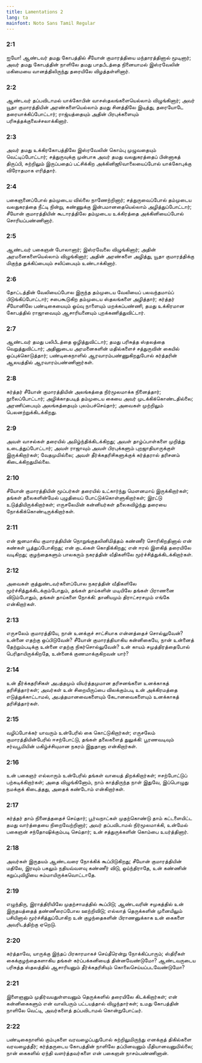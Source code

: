 ```yaml
---
title: Lamentations 2
lang: ta
mainfont: Noto Sans Tamil Regular
---
```


###  2:1

ஐயோ! ஆண்டவர் தமது கோபத்தில் சீயோன் குமாரத்தியை மந்தாரத்தினால் மூடினார்; அவர் தமது கோபத்தின் நாளிலே தமது பாதபீடத்தை நினையாமல் இஸ்ரவேலின் மகிமையை வானத்திலிருந்து தரையிலே விழத்தள்ளினார்.

###  2:2

ஆண்டவர் தப்பவிடாமல் யாக்கோபின் வாசஸ்தலங்களையெல்லாம் விழுங்கினார்; அவர் யூதா குமாரத்தியின் அரண்களையெல்லாம் தமது சினத்திலே இடித்து, தரையோடே தரையாக்கிப்போட்டார்; ராஜ்யத்தையும் அதின் பிரபுக்களையும் பரிசுத்தக்குலைச்சலாக்கினார்.

###  2:3

அவர் தமது உக்கிரகோபத்திலே இஸ்ரவேலின் கொம்பு முழுவதையும் வெட்டிப்போட்டார்; சத்துருவுக்கு முன்பாக அவர் தமது வலதுகரத்தைப் பின்னாகத் திருப்பி, சுற்றிலும் இருப்பதைப் பட்சிக்கிற அக்கினிஜூவாலையைப்போல் யாக்கோபுக்கு விரோதமாக எரித்தார்.

###  2:4

பகைஞனைப்போல் தம்முடைய வில்லை நாணேற்றினார்; சத்துருவைப்போல் தம்முடைய வலதுகரத்தை நீட்டி நின்று, கண்ணுக்கு இன்பமானதையெல்லாம் அழித்துப்போட்டார்; சீயோன் குமாரத்தியின் கூடாரத்திலே தம்முடைய உக்கிரத்தை அக்கினியைப்போல் சொரியப்பண்ணினார்.

###  2:5

ஆண்டவர் பகைஞன் போலானார்; இஸ்ரவேலை விழுங்கினார்; அதின் அரமனைகளையெல்லாம் விழுங்கினார்; அதின் அரண்களை அழித்து, யூதா குமாரத்திக்கு மிகுந்த துக்கிப்பையும் சலிப்பையும் உண்டாக்கினார்.

###  2:6

தோட்டத்தின் வேலியைப்போல இருந்த தம்முடைய வேலியைப் பலவந்தமாய்ப் பிடுங்கிப்போட்டார்; சபைகூடுகிற தம்முடைய ஸ்தலங்களை அழித்தார்; கர்த்தர் சீயோனிலே பண்டிகையையும் ஓய்வு நாளையும் மறக்கப்பண்ணி, தமது உக்கிரமான கோபத்தில் ராஜாவையும் ஆசாரியனையும் புறக்கணித்துவிட்டார்.

###  2:7

ஆண்டவர் தமது பலிபீடத்தை ஒழித்துவிட்டார்; தமது பரிசுத்த ஸ்தலத்தை வெறுத்துவிட்டார்; அதினுடைய அரமனைகளின் மதில்களைச் சத்துருவின் கையில் ஒப்புக்கொடுத்தார்; பண்டிகைநாளில் ஆரவாரம்பண்ணுகிறதுபோல் கர்த்தரின் ஆலயத்தில் ஆரவாரம்பண்ணினார்கள்.

###  2:8

கர்த்தர் சீயோன் குமாரத்தியின் அலங்கத்தை நிர்மூலமாக்க நினைத்தார்; நூலைப்போட்டார்; அழிக்காதபடித் தம்முடைய கையை அவர் முடக்கிக்கொண்டதில்லை; அரணிப்பையும் அலங்கத்தையும் புலம்பச்செய்தார்; அவைகள் முற்றிலும் பெலனற்றுக்கிடக்கிறது.

###  2:9

அவள் வாசல்கள் தரையில் அமிழ்ந்திக்கிடக்கிறது; அவள் தாழ்ப்பாள்களை முறித்து உடைத்துப்போட்டார்; அவள் ராஜாவும் அவள் பிரபுக்களும் புறஜாதியாருக்குள் இருக்கிறார்கள்; வேதமுமில்லை; அவள் தீர்க்கதரிசிகளுக்குக் கர்த்தரால் தரிசனம் கிடைக்கிறதுமில்லை.

###  2:10

சீயோன் குமாரத்தியின் மூப்பர்கள் தரையில் உட்கார்ந்து மெளனமாய் இருக்கிறார்கள்; தங்கள் தலைகளின்மேல் புழுதியைப் போட்டுக்கொள்ளுகிறார்கள்; இரட்டு உடுத்தியிருக்கிறார்கள்; எருசலேமின் கன்னியர்கள் தலைகவிழ்ந்து தரையை நோக்கிக்கொண்டிருக்கிறார்கள்.

###  2:11

என் ஜனமாகிய குமாரத்தியின் நொறுங்குதலினிமித்தம் கண்ணீர் சொரிகிறதினால் என் கண்கள் பூத்துப்போகிறது; என் குடல்கள் கொதிக்கிறது; என் ஈரல் இளகித் தரையிலே வடிகிறது; குழந்தைகளும் பாலகரும் நகரத்தின் வீதிகளிலே மூர்ச்சித்துக்கிடக்கிறார்கள்.

###  2:12

அவைகள் குத்துண்டவர்களைப்போல நகரத்தின் வீதிகளிலே மூர்ச்சித்துக்கிடக்கும்போதும், தங்கள் தாய்களின் மடியிலே தங்கள் பிராணனை விடும்போதும், தங்கள் தாய்களை நோக்கி: தானியமும் திராட்சரசமும் எங்கே என்கிறார்கள்.

###  2:13

எருசலேம் குமாரத்தியே, நான் உனக்குச் சாட்சியாக என்னத்தைச் சொல்லுவேன்? உன்னை எதற்கு ஒப்பிடுவேன்? சீயோன் குமாரத்தியாகிய கன்னிகையே, நான் உன்னைத் தேற்றும்படிக்கு உன்னை எதற்கு நிகர்சொல்லுவேன்? உன் காயம் சமுத்திரத்தைபோல் பெரிதாயிருக்கிறதே, உன்னைக் குணமாக்குகிறவன் யார்?

###  2:14

உன் தீர்க்கதரிசிகள் அபத்தமும் வியர்த்தமுமான தரிசனங்களை உனக்காகத் தரிசித்தார்கள்; அவர்கள் உன் சிறையிருப்பை விலக்கும்படி உன் அக்கிரமத்தை எடுத்துக்காட்டாமல், அபத்தமானவைகளையும் கேடானவைகளையும் உனக்காகத் தரிசித்தார்கள்.

###  2:15

வழிப்போக்கர் யாவரும் உன்பேரில் கை கொட்டுகிறார்கள்; எருசலேம் குமாரத்தியின்பேரில் ஈசற்போட்டு, தங்கள் தலைகளைத் துலுக்கி: பூரணவடிவும் சர்வபூமியின் மகிழ்ச்சியுமான நகரம் இதுதானா என்கிறார்கள்.

###  2:16

உன் பகைஞர் எல்லாரும் உன்பேரில் தங்கள் வாயைத் திறக்கிறார்கள்; ஈசற்போட்டுப் பற்கடிக்கிறார்கள்; அதை விழுங்கினோம், நாம் காத்திருந்த நாள் இதுவே, இப்பொழுது நமக்குக் கிடைத்தது, அதைக் கண்டோம் என்கிறார்கள்.

###  2:17

கர்த்தர் தாம் நினைத்ததைச் செய்தார்; பூர்வநாட்கள் முதற்கொண்டு தாம் கட்டளையிட்ட தமது வார்த்தையை நிறைவேற்றினார்; அவர் தப்பவிடாமல் நிர்மூலமாக்கி, உன்மேல் பகைஞன் சந்தோஷிக்கும்படி செய்தார்; உன் சத்துருக்களின் கொம்பை உயர்த்தினார்.

###  2:18

அவர்கள் இருதயம் ஆண்டவரை நோக்கிக் கூப்பிடுகிறது; சீயோன் குமாரத்தியின் மதிலே, இரவும் பகலும் நதியவ்வளவு கண்ணீர் விடு, ஓய்ந்திராதே, உன் கண்ணின் கறுப்புவிழியை சும்மாயிருக்கவொட்டாதே.

###  2:19

எழுந்திரு, இராத்திரியிலே முதற்சாமத்தில் கூப்பிடு; ஆண்டவரின் சமுகத்தில் உன் இருதயத்தைத் தண்ணீரைப்போல ஊற்றிவிடு; எல்லாத் தெருக்களின் முனையிலும் பசியினால் மூர்ச்சித்துப்போகிற உன் குழந்தைகளின் பிராணனுக்காக உன் கைகளை அவரிடத்திற்கு ஏறெடு.

###  2:20

கர்த்தாவே, யாருக்கு இந்தப் பிரகாரமாகச் செய்தீரென்று நோக்கிப்பாரும்; ஸ்திரீகள் கைக்குழந்தைகளாகிய தங்கள் கர்ப்பக்கனியைத் தின்னவேண்டுமோ? ஆண்டவருடைய பரிசுத்த ஸ்தலத்தில் ஆசாரியனும் தீர்க்கதரிசியும் கொலைசெய்யப்படவேண்டுமோ?

###  2:21

இளைஞனும் முதிர்வயதுள்ளவனும் தெருக்களில் தரையிலே கிடக்கிறார்கள்; என் கன்னிகைகளும் என் வாலிபரும் பட்டயத்தால் விழுந்தார்கள்; உமது கோபத்தின் நாளிலே வெட்டி, அவர்களைத் தப்பவிடாமல் கொன்றுபோட்டீர்.

###  2:22

பண்டிகைநாளில் கும்புகளை வரவழைப்பதுபோல் சுற்றிலுமிருந்து எனக்குத் திகில்களை வரவழைத்தீர்; கர்த்தருடைய கோபத்தின் நாளிலே தப்பினவனும் மீதியானவனுமில்லை; நான் கைகளில் ஏந்தி வளர்த்தவர்களை என் பகைஞன் நாசம்பண்ணினான்.

